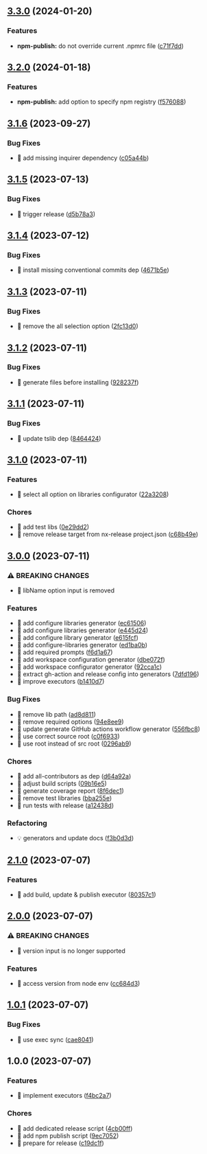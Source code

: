 ## [3.3.0](https://github.com/CarlosGilB/nx-release/compare/v3.2.0...v3.3.0) (2024-01-20)


### Features

* **npm-publish:** do not override current .npmrc file ([c71f7dd](https://github.com/CarlosGilB/nx-release/commit/c71f7dd000593d4ffb869a5d26db4850690adc76))

## [3.2.0](https://github.com/CarlosGilB/nx-release/compare/v3.1.6...v3.2.0) (2024-01-18)


### Features

* **npm-publish:** add option to specify npm registry ([f576088](https://github.com/CarlosGilB/nx-release/commit/f5760886cb332702a7fb3e025ec3e2148f50bc16))

## [3.1.6](https://github.com/CarlosGilB/nx-release/compare/v3.1.5...v3.1.6) (2023-09-27)


### Bug Fixes

* 🐛 add missing inquirer dependency ([c05a44b](https://github.com/CarlosGilB/nx-release/commit/c05a44bef872c0acce6c2d1f609dcb5db45c4782))

## [3.1.5](https://github.com/CarlosGilB/nx-release/compare/v3.1.4...v3.1.5) (2023-07-13)


### Bug Fixes

* 🐛 trigger release ([d5b78a3](https://github.com/CarlosGilB/nx-release/commit/d5b78a3f1139147dc1374e7a1ffc4b25c1028f7b))

## [3.1.4](https://github.com/CarlosGilB/nx-release/compare/v3.1.3...v3.1.4) (2023-07-12)


### Bug Fixes

* 🐛 install missing conventional commits dep ([4671b5e](https://github.com/CarlosGilB/nx-release/commit/4671b5e04d46edadba2221e510edd2e3fdb29b0b))

## [3.1.3](https://github.com/CarlosGilB/nx-release/compare/v3.1.2...v3.1.3) (2023-07-11)


### Bug Fixes

* 🐛 remove the all selection option ([2fc13d0](https://github.com/CarlosGilB/nx-release/commit/2fc13d00bb43ec5f7378a002af6c6bc3f3965f6f))

## [3.1.2](https://github.com/CarlosGilB/nx-release/compare/v3.1.1...v3.1.2) (2023-07-11)


### Bug Fixes

* 🐛 generate files before installing ([928237f](https://github.com/CarlosGilB/nx-release/commit/928237fab4d8b2771dc0918fbb351cccb5209641))

## [3.1.1](https://github.com/CarlosGilB/nx-release/compare/v3.1.0...v3.1.1) (2023-07-11)


### Bug Fixes

* 🐛 update tslib dep ([8464424](https://github.com/CarlosGilB/nx-release/commit/84644240b9a34cf5babb0cb0bc7fdd3e1941ae1f))

## [3.1.0](https://github.com/CarlosGilB/nx-release/compare/v3.0.0...v3.1.0) (2023-07-11)


### Features

* 🎸 select all option on libraries configurator ([22a3208](https://github.com/CarlosGilB/nx-release/commit/22a320857e423a95ec361dbf793cb2a6c4391f16))


### Chores

* 🤖 add test libs ([0e29dd2](https://github.com/CarlosGilB/nx-release/commit/0e29dd2abde2a32763fbb94cc1f53dc40b123d4b))
* 🤖 remove release target from nx-release project.json ([c68b49e](https://github.com/CarlosGilB/nx-release/commit/c68b49eb2d909305162bd1f736a57faf84d84fdb))

## [3.0.0](https://github.com/CarlosGilB/nx-release/compare/v2.1.0...v3.0.0) (2023-07-11)


### ⚠ BREAKING CHANGES

* 🧨 libName option input is removed

### Features

* 🎸 add configure libraries generator ([ec61506](https://github.com/CarlosGilB/nx-release/commit/ec61506593306bf56fe29c71600a5094a78db300))
* 🎸 add configure libraries generator ([e445d24](https://github.com/CarlosGilB/nx-release/commit/e445d24ee72ed70555c48179a029da8f390df4b1))
* 🎸 add configure library generator ([e615fcf](https://github.com/CarlosGilB/nx-release/commit/e615fcf82075199ffcdfbd3f684a45239b17aa0b))
* 🎸 add configure-libraries generator ([ed1ba0b](https://github.com/CarlosGilB/nx-release/commit/ed1ba0bb55d0033a76264cc1a68d3b6741e0d8e5))
* 🎸 add required prompts ([f6d1a67](https://github.com/CarlosGilB/nx-release/commit/f6d1a67410e558f7f39d49d7d3965116a6248276))
* 🎸 add workspace configuration generator ([dbe072f](https://github.com/CarlosGilB/nx-release/commit/dbe072f69a4c87e432c466142a97c1a892baac45))
* 🎸 add workspace configurator generator ([92cca1c](https://github.com/CarlosGilB/nx-release/commit/92cca1c710180b366e5342eac1d192b71a643e52))
* 🎸 extract gh-action and release config into generators ([7dfd196](https://github.com/CarlosGilB/nx-release/commit/7dfd196882032559708eae9c543a7611a9452115))
* 🎸 improve executors ([b1410d7](https://github.com/CarlosGilB/nx-release/commit/b1410d7097cc39cada83d46d8a5b609c0c0f818d))


### Bug Fixes

* 🐛 remove lib path ([ad8d811](https://github.com/CarlosGilB/nx-release/commit/ad8d811ddf0c91653122642892bcf10dd2da5628))
* 🐛 remove required options ([94e8ee9](https://github.com/CarlosGilB/nx-release/commit/94e8ee926d6a45a41dd30e3e6b9c1267858a7875))
* 🐛 update generate GitHub actions workflow generator ([556fbc8](https://github.com/CarlosGilB/nx-release/commit/556fbc8a30a1b0f8d2a1fb81a57f7d7fb00708a6))
* 🐛 use correct source root ([c0f6933](https://github.com/CarlosGilB/nx-release/commit/c0f693381948cda70ab35ddabb6791a55199faab))
* 🐛 use root instead of src root ([0296ab9](https://github.com/CarlosGilB/nx-release/commit/0296ab9ef9f887ccf3ad60220951f4ba9a6bbcb2))


### Chores

* 🤖 add all-contributors as dep ([d64a92a](https://github.com/CarlosGilB/nx-release/commit/d64a92a531633977ded5e7956137f7d7ef8221d2))
* 🤖 adjust build scripts ([09b16e5](https://github.com/CarlosGilB/nx-release/commit/09b16e5d2757ab82df1eb7dbe5ef68648e28127e))
* 🤖 generate coverage report ([8f6dec1](https://github.com/CarlosGilB/nx-release/commit/8f6dec1125f47086cd9aa1e9e2947f5f630dfdd0))
* 🤖 remove test libraries ([bba255e](https://github.com/CarlosGilB/nx-release/commit/bba255e96c1734f9055415db9066bd36a4801b86))
* 🤖 run tests with release ([a12438d](https://github.com/CarlosGilB/nx-release/commit/a12438dbadeca96aa72152d6e20652af5afd3820))


### Refactoring

* 💡 generators and update docs ([f3b0d3d](https://github.com/CarlosGilB/nx-release/commit/f3b0d3db0bf361e851eb4c11bb7f493fa66349f1))

## [2.1.0](https://github.com/CarlosGilB/nx-release/compare/v2.0.0...v2.1.0) (2023-07-07)


### Features

* 🎸 add build, update & publish executor ([80357c1](https://github.com/CarlosGilB/nx-release/commit/80357c16c4a0b2484b754e34061e4ae080cb7a48))

## [2.0.0](https://github.com/CarlosGilB/nx-release/compare/v1.0.1...v2.0.0) (2023-07-07)


### ⚠ BREAKING CHANGES

* 🧨 version input is no longer supported

### Features

* 🎸 access version from node env ([cc684d3](https://github.com/CarlosGilB/nx-release/commit/cc684d348d8430eec09d6450df4b5285973f39f4))

## [1.0.1](https://github.com/CarlosGilB/nx-release/compare/v1.0.0...v1.0.1) (2023-07-07)


### Bug Fixes

* 🐛 use exec sync ([cae8041](https://github.com/CarlosGilB/nx-release/commit/cae80410db9dde03d1ce13d96ef8fccee31bc46f))

## 1.0.0 (2023-07-07)


### Features

* 🎸 implement executors ([f4bc2a7](https://github.com/CarlosGilB/nx-release/commit/f4bc2a73860e2815da4ddbdee877edc52eef3f9f))


### Chores

* 🤖 add dedicated release script ([4cb00ff](https://github.com/CarlosGilB/nx-release/commit/4cb00ff0d32419a5d9e672378068a070984ad51a))
* 🤖 add npm publish script ([9ec7052](https://github.com/CarlosGilB/nx-release/commit/9ec705267e06def9a316bc690677a80124da8b05))
* 🤖 prepare for release ([c19dc1f](https://github.com/CarlosGilB/nx-release/commit/c19dc1fe47ea5343da9d32f7a502914d51cb3f9d))
